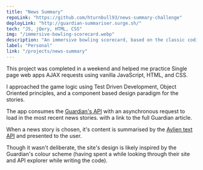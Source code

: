 ```yaml
---
title: "News Summary"
repoLink: "https://github.com/hturnbull93/news-summary-challenge"
deployLink: "http://guardian-summariser.surge.sh/"
tech: "JS, jQery, HTML, CSS"
img: "/immersive-bowling-scorecard.webp"
description: "An immersive bowling scorecard, based on the classic coding kata, design inspired by The Big Lebowski."
label: "Personal"
link: "/projects/news-summary"
---
```


This project was completed in a weekend and helped me practice Single page web apps AJAX requests using vanilla JavaScript, HTML, and CSS.

I approached the game logic using Test Driven Development, Object Oriented principles, and a component based design paradigm for the stories.

The app consumes the [Guardian's API](https://open-platform.theguardian.com/explore/) with an asynchronous request to load in the most recent news stories. with a link to the full Guardian article.

When a news story is chosen, it's content is summarised by the [Aylien text API](https://aylien.com/text-api/) and presented to the user.

Though it wasn't deliberate, the site's design is likely inspired by the Guardian's colour scheme (having spent a while looking through their site and API explorer while writing the code).
